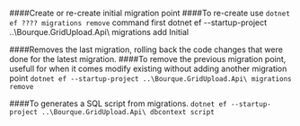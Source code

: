 ﻿####Create or re-create initial migration point
####To re-create use `dotnet ef ???? migrations remove` command first
dotnet ef --startup-project ..\Bourque.GridUpload.Api\ migrations add Initial

####Removes the last migration, rolling back the code changes that were done for the latest migration.
####To remove the previous migration point, usefull for when it comes modify existing without adding another migration point
`dotnet ef --startup-project ..\Bourque.GridUpload.Api\ migrations remove`


####To generates a SQL script from migrations.
`dotnet ef --startup-project ..\Bourque.GridUpload.Api\ dbcontext script`
